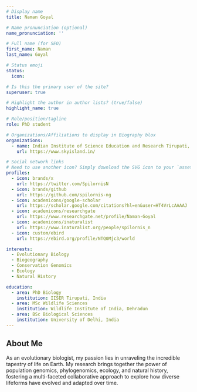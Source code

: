 ```yaml
---
# Display name
title: Naman Goyal

# Name pronunciation (optional)
name_pronunciation: ''

# Full name (for SEO)
first_name: Naman
last_name: Goyal

# Status emoji
status:
  icon: 

# Is this the primary user of the site?
superuser: true

# Highlight the author in author lists? (true/false)
highlight_name: true

# Role/position/tagline
role: PhD student

# Organizations/Affiliations to display in Biography blox
organizations:
  - name: Indian Institute of Science Education and Research Tirupati, India
    url: https://www.skyisland.in/

# Social network links
# Need to use another icon? Simply download the SVG icon to your `assets/media/icons/` folder.
profiles:
  - icon: brands/x
    url: https://twitter.com/SpilornisN
  - icon: brands/github
    url: https://github.com/spilornis-ng
  - icon: academicons/google-scholar
    url: https://scholar.google.com/citations?hl=en&user=HT4VrLcAAAAJ
  - icon: academicons/researchgate
    url: https://www.researchgate.net/profile/Naman-Goyal
  - icon: academicons/inaturalist
    url: https://www.inaturalist.org/people/spilornis_n
  - icon: custom/ebird
    url: https://ebird.org/profile/NTQ0Mjc3/world

interests:
  - Evolutionary Biology
  - Biogeography
  - Conservation Genomics
  - Ecology
  - Natural History

education:
  - area: PhD Biology
    institution: IISER Tirupati, India
  - area: MSc Wildlife Sciences
    institution: Wildlife Institute of India, Dehradun
  - area: BSc Biological Sciences
    institution: University of Delhi, India
---
```


## About Me

As an evolutionary biologist, my passion lies in unraveling the incredible tapestry of life on Earth. My research brings together the power of population genomics, phylogenomics, ecology, and natural history, fostering a multi-faceted collaborative approach to explore how diverse lifeforms have evolved and adapted over time.